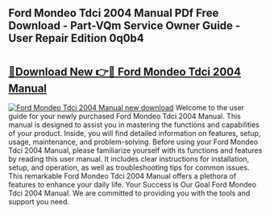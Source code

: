 ## Ford Mondeo Tdci 2004 Manual PDf Free Download - Part-VQm Service Owner Guide - User Repair Edition 0q0b4

# <h2><a href="http://bc53123.oget.top/?id=Ford+Mondeo+Tdci+2004+Manual">🔗Download New 👉🔴 Ford Mondeo Tdci 2004 Manual</a></h2>

[![Ford Mondeo Tdci 2004 Manual new download](https://i.imgur.com/5g1atiW.png)](http://bc53123.oget.top/?id=Ford+Mondeo+Tdci+2004+Manual)
Welcome to the user guide for your newly purchased Ford Mondeo Tdci 2004 Manual. This manual is designed to assist you in mastering the functions and capabilities of your product. Inside, you will find detailed information on features, setup, usage, maintenance, and problem-solving. Before using your Ford Mondeo Tdci 2004 Manual, please familiarize yourself with its functions and features by reading this user manual. It includes clear instructions for installation, setup, and operation, as well as troubleshooting tips for common issues. This remarkable Ford Mondeo Tdci 2004 Manual offers a plethora of features to enhance your daily life. Your Success is Our Goal Ford Mondeo Tdci 2004 Manual. We are committed to providing you with the tools and support you need.
